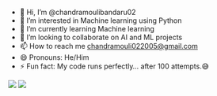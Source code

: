- 👋 Hi, I’m @chandramoulibandaru02
- 👀 I’m interested in Machine learning using Python
- 🌱 I’m currently learning Machine learning
- 💞️ I’m looking to collaborate on AI and ML projects
- 📫 How to reach me chandramouli022005@gmail.com
- 😄 Pronouns: He/Him
- ⚡ Fun fact: My code runs perfectly… after 100 attempts.😅
<!---
chandramoulibandaru02/chandramoulibandaru02 is a ✨ special ✨ repository because its `README.md` (this file) appears on your GitHub profile.
You can click the Preview link to take a look at your changes.
--->
![](https://leetcard.jacoblin.cool/chandramoulibandaru02?theme=unicorn)
![](https://leetcard.jacoblin.cool/chandramoulibandaru02?theme=light,unicorn)
